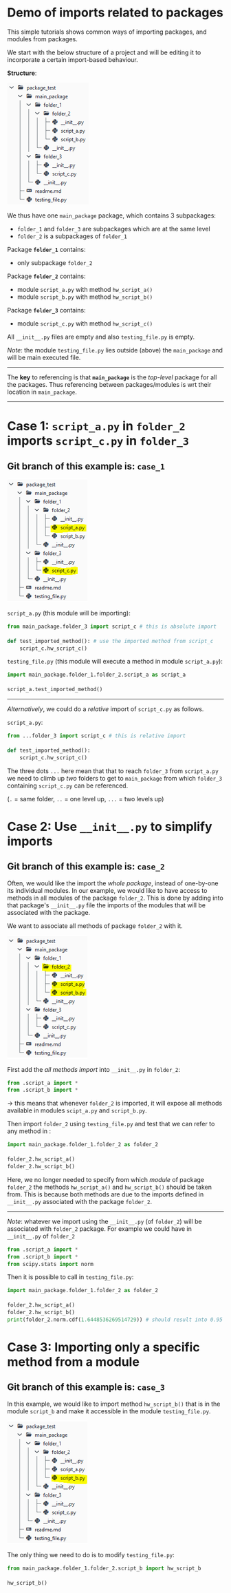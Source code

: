 # Demo of imports related to packages
This simple tutorials shows common ways of importing packages, and modules from packages.

We start with the below structure of a project and will be editing it to incorporate a certain import-based behaviour.

**Structure**:

![](_img/folder_structure.PNG)

We thus have one `main_package` package, which contains 3 subpackages:
- `folder_1` and `folder_3` are subpackages which are at the same level
- `folder_2` is a subpackages of `folder_1`

Package **`folder_1`** contains:
- only subpackage `folder_2`

Package **`folder_2`** contains:
- module `script_a.py` with method `hw_script_a()`
- module `script_b.py` with method `hw_script_b()`

Package **`folder_3`** contains:
- module `script_c.py` with method `hw_script_c()`

All `__init__.py` files are empty and also `testing_file.py` is empty.

_Note_: the module `testing_file.py` lies outside (above) the `main_package` and will be main executed file.

***
The **key** to referencing is that **`main_package`** is the _top-level_ package for all the packages. Thus referencing between packages/modules is wrt their location in `main_package`.
***

# Case 1: `script_a.py` in `folder_2` imports `script_c.py` in `folder_3`
Git branch of this example is: `case_1`
---
![](_img/script_a_references_script_c.PNG)

`script_a.py` (this module will be importing):
```python   
from main_package.folder_3 import script_c # this is absolute import

def test_imported_method(): # use the imported method from script_c
    script_c.hw_script_c()
```

`testing_file.py` (this module will execute a method in module `script_a.py`):
```python
import main_package.folder_1.folder_2.script_a as script_a

script_a.test_imported_method()
```
---
_Alternatively_, we could do a _relative_ import of `script_c.py` as follows.

`script_a.py`:
```python
from ...folder_3 import script_c # this is relative import

def test_imported_method():
    script_c.hw_script_c()
```
The three dots `...` here mean that that to reach `folder_3` from `script_a.py` we need to climb up _two_ folders to get to  `main_package` from which `folder_3` containing `script_c.py` can be referenced. 

(`.` = same folder, `..` = one level up, `...` = two levels up)

# Case 2: Use `__init__.py` to simplify imports
Git branch of this example is: `case_2`
---
Often, we would like the import the _whole package_, instead of one-by-one its individual modules. In our example, we would like to have access to methods in all modules of the package `folder_2`. This is done by adding into that package's `__init__.py` file the imports of the modules that will be associated with the package.

We want to associate all methods of package `folder_2` with it. 

![](_img/import_module_folder_2.PNG)

First add the _all methods import_ into `__init__.py` in `folder_2`:
```python
from .script_a import *
from .script_b import *
```
-> this means that whenever `folder_2` is imported, it will expose all methods available in modules `scipt_a.py` and `script_b.py`.

Then import `folder_2` using `testing_file.py` and test that we can refer to any method in :
```python
import main_package.folder_1.folder_2 as folder_2

folder_2.hw_script_a()
folder_2.hw_script_b()
```
Here, we no longer needed to specify from which _module_ of package `folder_2` the methods `hw_script_a()` and `hw_script_b()` should be taken from.
This is because both methods are due to the imports defined in `__init__.py` associated with the package `folder_2`.

---
_Note_: whatever we import using the `__init__.py` (of `folder_2`) will be associated with `folder_2` package. For example we could have in `__init__.py` of `folder_2`
```python
from .script_a import *
from .script_b import *
from scipy.stats import norm
```

Then it is possible to call in `testing_file.py`:
```python
import main_package.folder_1.folder_2 as folder_2

folder_2.hw_script_a()
folder_2.hw_script_b()
print(folder_2.norm.cdf(1.6448536269514729)) # should result into 0.95 as there is 95% probability that a normal variable is smaller than 1.64485..
```

# Case 3: Importing only a specific method from a module
Git branch of this example is: `case_3`
---
In this example, we would like to import method `hw_script_b()` that is in the module `script_b` and make it accessible in the module `testing_file.py`.

![](_img/import_module_folder_2_script_b.PNG)

The only thing we need to do is to modify `testing_file.py`:
```python
from main_package.folder_1.folder_2.script_b import hw_script_b

hw_script_b()
```